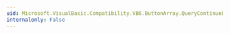 ```yaml
---
uid: Microsoft.VisualBasic.Compatibility.VB6.ButtonArray.QueryContinueDrag
internalonly: False
---
```

